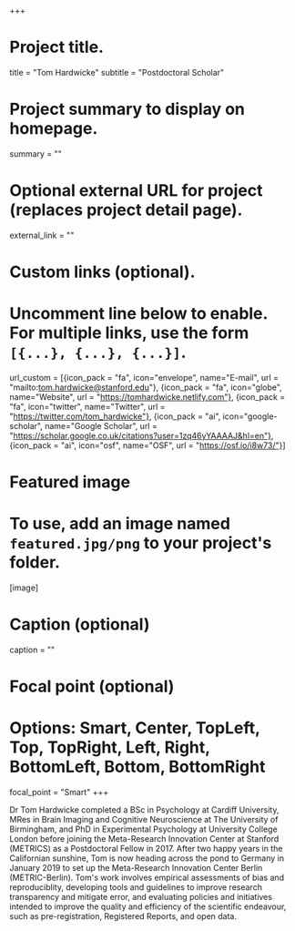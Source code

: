 +++
# Project title.
title = "Tom Hardwicke"
subtitle = "Postdoctoral Scholar"

# Project summary to display on homepage.
summary = ""

# Optional external URL for project (replaces project detail page).
external_link = ""

# Custom links (optional).
#   Uncomment line below to enable. For multiple links, use the form `[{...}, {...}, {...}]`.
url_custom = [{icon_pack = "fa", icon="envelope", name="E-mail", url = "mailto:tom.hardwicke@stanford.edu"}, {icon_pack = "fa", icon="globe", name="Website", url = "https://tomhardwicke.netlify.com"}, {icon_pack = "fa", icon="twitter", name="Twitter", url = "https://twitter.com/tom_hardwicke"}, {icon_pack = "ai", icon="google-scholar", name="Google Scholar", url = "https://scholar.google.co.uk/citations?user=1zq46yYAAAAJ&hl=en"}, {icon_pack = "ai", icon="osf", name="OSF", url = "https://osf.io/i8w73/"}]

# Featured image
# To use, add an image named `featured.jpg/png` to your project's folder. 
[image]
  # Caption (optional)
  caption = ""
  
  # Focal point (optional)
  # Options: Smart, Center, TopLeft, Top, TopRight, Left, Right, BottomLeft, Bottom, BottomRight
  focal_point = "Smart"
+++

Dr Tom Hardwicke completed a BSc in Psychology at Cardiff University, MRes in Brain Imaging and Cognitive Neuroscience at The University of Birmingham, and PhD in Experimental Psychology at University College London before joining the Meta-Research Innovation Center at Stanford (METRICS) as a Postdoctoral Fellow in 2017. After two happy years in the Californian sunshine, Tom is now heading across the pond to Germany in January 2019 to set up the Meta-Research Innovation Center Berlin (METRIC-Berlin). Tom's work involves empirical assessments of bias and reproduciblity, developing tools and guidelines to improve research transparency and mitigate error, and evaluating policies and initiatives intended to improve the quality and efficiency of the scientific endeavour, such as pre-registration, Registered Reports, and open data. 

